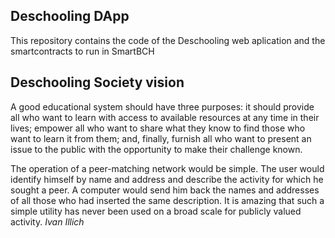 ## Deschooling DApp

This repository contains the code of the Deschooling web aplication and the smartcontracts to run in SmartBCH

## Deschooling Society vision
A good educational system should have three purposes: it should provide all who want to learn with access to available resources at any time in their lives;
empower all who want to share what they know to find those who want to learn it from them; and, finally,
furnish all who want to present an issue to the public with the opportunity to make their challenge known.

The operation of a peer-matching network would be simple.
The user would identify himself by name and address and describe the activity for which he sought a peer.
A computer would send him back the names and addresses of all those who had inserted the same description.
It is amazing that such a simple utility has never been used on a broad scale for publicly valued activity.
*Ivan Illich*
